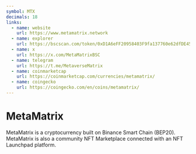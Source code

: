 ```yaml
---
symbol: MTX
decimals: 18
links:
  - name: website
    url: https://www.metamatrix.network
  - name: explorer
    url: https://bscscan.com/token/0xD1A6eFF20958403F9fa137760e62dfDE4516a0b1
  - name: x
    url: https://x.com/MetaMatrixBSC
  - name: telegram
    url: https://t.me/MetaverseMatrix
  - name: coinmarketcap
    url: https://coinmarketcap.com/currencies/metamatrix/
  - name: coingecko
    url: https://coingecko.com/en/coins/metamatrix/
---
```


# MetaMatrix

MetaMatrix is a cryptocurrency built on Binance Smart Chain (BEP20). MetaMatrix is also a community NFT Marketplace connected with an NFT Launchpad platform.
